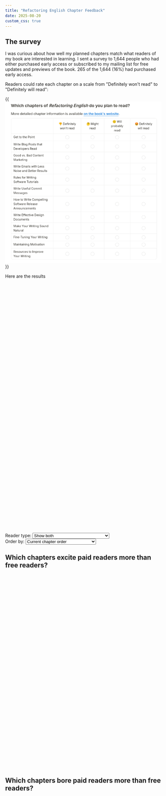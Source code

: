 ```yaml
---
title: "Refactoring English Chapter Feedback"
date: 2025-08-20
custom_css: true
---
```


## The survey

I was curious about how well my planned chapters match what readers of my book are interested in learning. I sent a survey to 1,644 people who had either purchased early access or subscribed to my mailing list for free updates and previews of the book. 265 of the 1,644 (16%) had purchased early access.

Readers could rate each chapter on a scale from "Definitely won't read" to "Definitely will read":

{{<img src="survey-question.webp">}}

Here are the results

<div style="margin: 20px 0;">
  <div style="width: 100%; height: 800px;">
    <canvas id="chapterFeedbackChart"></canvas>
  </div>
  <div class="chart-controls">
    <div class="controls-container">
      <div class="control-group">
        <label class="control-label" for="readerType">Reader type:</label>
        <select id="readerType" class="styled-select">
          <option value="both">Show both</option>
          <option value="paid">Show only paid early access readers</option>
          <option value="unpaid">Show only free mailing list subscribers</option>
        </select>
      </div>
      <div class="control-group">
        <label class="control-label" for="sortOrder">Order by:</label>
        <select id="sortOrder" class="styled-select">
          <option value="chapter-order">Current chapter order</option>
          <option value="most-interested-paid">Most interested, paid readers</option>
          <option value="least-interested-paid">Most disinterested, paid readers</option>
          <option value="most-interested-unpaid">Most interested, unpaid readers</option>
          <option value="least-interested-unpaid">Most disinterested, unpaid readers</option>
        </select>
      </div>
    </div>
  </div>
</div>

## Which chapters excite paid readers more than free readers?

<div style="margin: 40px 0 20px 0;">
  <div style="width: 100%; height: 600px;">
    <canvas id="gapAnalysisChart"></canvas>
  </div>
</div>

## Which chapters bore paid readers more than free readers?

<div style="margin: 40px 0 20px 0;">
  <div style="width: 100%; height: 600px;">
    <canvas id="disinterestChart"></canvas>
  </div>
</div>

<script src="/third-party/chart.js/4.5.0/chart.umd.js"></script>

<script>
// Parse CSV data
async function parseCSV(filename) {
  const response = await fetch(filename);
  const text = await response.text();
  const lines = text.trim().split('\n');
  const headers = lines[0].split(',');

  const data = [];
  for (let i = 1; i < lines.length; i++) {
    const values = lines[i].split(',');
    const row = {};
    for (let j = 0; j < headers.length; j++) {
      row[headers[j]] = values[j] || '';
    }
    data.push(row);
  }
  return { headers, data };
}

// Extract chapter names from headers
function getChapterNames(headers) {
  return headers.slice(1).map(header => {
    const match = header.match(/\[([^\]]+)\]/);
    return match ? match[1] : header;
  });
}

// Clean response text (remove emojis)
function cleanResponse(response) {
  if (!response) return '';
  return response.replace(/^[🤩🙂🤔👎]\s*/, '').trim();
}

// Count responses for each chapter
function countResponses(data, headers) {
  const chapters = getChapterNames(headers);
  const results = {};

  chapters.forEach((chapter, index) => {
    const headerName = headers[index + 1]; // +1 to skip timestamp column
    const counts = {
      'Definitely will read': 0,
      'Will probably read': 0,
      'Might read': 0,
      'Definitely won\'t read': 0,
      total: 0
    };

    data.forEach(row => {
      const response = cleanResponse(row[headerName]);
      if (response) {
        counts.total++;
        if (response.includes('Definitely will read')) {
          counts['Definitely will read']++;
        } else if (response.includes('Will probably read')) {
          counts['Will probably read']++;
        } else if (response.includes('Might read')) {
          counts['Might read']++;
        } else if (response.includes('Definitely won\'t read')) {
          counts['Definitely won\'t read']++;
        }
      }
    });

    results[chapter] = counts;
  });

  return results;
}

// Convert counts to percentages
function countsToPercentages(counts) {
  const percentages = {};
  Object.keys(counts).forEach(chapter => {
    const chapterCounts = counts[chapter];
    const total = chapterCounts.total;

    percentages[chapter] = {
      'Definitely will read': total > 0 ? (chapterCounts['Definitely will read'] / total) * 100 : 0,
      'Will probably read': total > 0 ? (chapterCounts['Will probably read'] / total) * 100 : 0,
      'Might read': total > 0 ? (chapterCounts['Might read'] / total) * 100 : 0,
      'Definitely won\'t read': total > 0 ? (chapterCounts['Definitely won\'t read'] / total) * 100 : 0,
      total: total
    };
  });

  return percentages;
}

// Calculate interest score (only "definitely will read")
function calculateInterestScore(counts) {
  const total = counts.total;
  if (total === 0) return 0;
  const definitelyWill = counts['Definitely will read'] || 0;
  return (definitelyWill / total) * 100;
}

// Calculate percentage of "definitely won't read" responses
function calculateDefinitelyWontPercentage(counts) {
  const total = counts.total;
  if (total === 0) return 0;
  const definitelyWont = counts['Definitely won\'t read'] || 0;
  return (definitelyWont / total) * 100;
}

// Sort chapters based on selected criteria
function sortChapters(chapters, paidCounts, unpaidCounts, sortOrder) {
  const originalOrder = [...chapters];

  switch (sortOrder) {
    case 'chapter-order':
      return originalOrder;

    case 'most-interested-paid':
      return [...chapters].sort((a, b) => {
        const scoreA = calculateInterestScore(paidCounts[a]);
        const scoreB = calculateInterestScore(paidCounts[b]);
        return scoreB - scoreA; // Descending order
      });

    case 'least-interested-paid':
      return [...chapters].sort((a, b) => {
        const percentA = calculateDefinitelyWontPercentage(paidCounts[a]);
        const percentB = calculateDefinitelyWontPercentage(paidCounts[b]);
        return percentB - percentA; // Descending order (highest "won't read" first)
      });

    case 'most-interested-unpaid':
      return [...chapters].sort((a, b) => {
        const scoreA = calculateInterestScore(unpaidCounts[a]);
        const scoreB = calculateInterestScore(unpaidCounts[b]);
        return scoreB - scoreA; // Descending order
      });

    case 'least-interested-unpaid':
      return [...chapters].sort((a, b) => {
        const percentA = calculateDefinitelyWontPercentage(unpaidCounts[a]);
        const percentB = calculateDefinitelyWontPercentage(unpaidCounts[b]);
        return percentB - percentA; // Descending order (highest "won't read" first)
      });

    default:
      return originalOrder;
  }
}

// Create chart data
function createChartData(paidPercentages, unpaidPercentages, sortedChapters = null) {
  const chapters = sortedChapters || Object.keys(paidPercentages);

  // Create labels - one per chapter
  const labels = chapters;

  // Create datasets for each response type and group (paid/unpaid)
  const datasets = [];

  // Prepare data arrays
  const paidNegative = [];
  const unpaidNegative = [];
  const paidDefinitely = [];
  const unpaidDefinitely = [];
  const paidProbably = [];
  const unpaidProbably = [];
  const paidMight = [];
  const unpaidMight = [];

  chapters.forEach(chapter => {
    const paid = paidPercentages[chapter];
    const unpaid = unpaidPercentages[chapter];

    // Negative values for "won't read"
    paidNegative.push(-paid['Definitely won\'t read']);
    unpaidNegative.push(-unpaid['Definitely won\'t read']);

    // Positive values - base layer first
    paidDefinitely.push(paid['Definitely will read']);
    unpaidDefinitely.push(unpaid['Definitely will read']);

    paidProbably.push(paid['Will probably read']);
    unpaidProbably.push(unpaid['Will probably read']);

    paidMight.push(paid['Might read']);
    unpaidMight.push(unpaid['Might read']);
  });

  // Create datasets - negative sentiment first
  datasets.push({
    label: 'Paid - Won\'t read',
    data: paidNegative,
    backgroundColor: '#d32f2f',
    borderColor: '#b71c1c',
    borderWidth: 1,
    stack: 'paid'
  });

  datasets.push({
    label: 'Unpaid - Won\'t read',
    data: unpaidNegative,
    backgroundColor: '#ef5350',
    borderColor: '#d32f2f',
    borderWidth: 1,
    stack: 'unpaid'
  });

  // Positive sentiments - paid group (green tones)
  datasets.push({
    label: 'Paid - Definitely will read',
    data: paidDefinitely,
    backgroundColor: '#2e7d32',
    borderColor: '#1b5e20',
    borderWidth: 1,
    stack: 'paid'
  });

  datasets.push({
    label: 'Paid - Will probably read',
    data: paidProbably,
    backgroundColor: '#43a047',
    borderColor: '#2e7d32',
    borderWidth: 1,
    stack: 'paid'
  });

  datasets.push({
    label: 'Paid - Might read',
    data: paidMight,
    backgroundColor: '#81c784',
    borderColor: '#43a047',
    borderWidth: 1,
    stack: 'paid'
  });

  // Positive sentiments - unpaid group (blue tones)
  datasets.push({
    label: 'Unpaid - Definitely will read',
    data: unpaidDefinitely,
    backgroundColor: '#1565c0',
    borderColor: '#0d47a1',
    borderWidth: 1,
    stack: 'unpaid'
  });

  datasets.push({
    label: 'Unpaid - Will probably read',
    data: unpaidProbably,
    backgroundColor: '#1976d2',
    borderColor: '#1565c0',
    borderWidth: 1,
    stack: 'unpaid'
  });

  datasets.push({
    label: 'Unpaid - Might read',
    data: unpaidMight,
    backgroundColor: '#64b5f6',
    borderColor: '#1976d2',
    borderWidth: 1,
    stack: 'unpaid'
  });

  return { labels, datasets };
}

// Create gap analysis chart data
function createGapAnalysisChartData(paidCounts, unpaidCounts, sortedChapters = null) {
  const chapters = sortedChapters || Object.keys(paidCounts);
  const labels = chapters;
  const gapData = [];

  chapters.forEach(chapter => {
    const paidScore = calculateInterestScore(paidCounts[chapter]);
    const unpaidScore = calculateInterestScore(unpaidCounts[chapter]);
    const gap = paidScore - unpaidScore;
    gapData.push(gap);
  });

  const datasets = [{
    label: 'Interest Gap (Paid - Unpaid)',
    data: gapData,
    backgroundColor: gapData.map(gap => gap >= 0 ? '#2e7d32' : '#1565c0'), // Green for paid advantage, blue for unpaid advantage
    borderColor: gapData.map(gap => gap >= 0 ? '#1b5e20' : '#0d47a1'),
    borderWidth: 1
  }];

  return { labels, datasets };
}

// Create disinterest gap analysis chart data
function createDisinterestChartData(paidCounts, unpaidCounts, sortedChapters = null) {
  const chapters = sortedChapters || Object.keys(paidCounts);
  const labels = chapters;
  const gapData = [];

  chapters.forEach(chapter => {
    const paidDisinterest = calculateDefinitelyWontPercentage(paidCounts[chapter]);
    const unpaidDisinterest = calculateDefinitelyWontPercentage(unpaidCounts[chapter]);
    const gap = paidDisinterest - unpaidDisinterest;
    gapData.push(gap);
  });

  const datasets = [{
    label: 'Disinterest Gap (Paid - Unpaid)',
    data: gapData,
    backgroundColor: gapData.map(gap => gap >= 0 ? '#d32f2f' : '#ef5350'), // Darker red for paid more disinterested, lighter red for unpaid more disinterested
    borderColor: gapData.map(gap => gap >= 0 ? '#b71c1c' : '#d32f2f'),
    borderWidth: 1
  }];

  return { labels, datasets };
}

// Global chart instances and data
let standardChartInstance = null;
let gapChartInstance = null;
let disinterestChartInstance = null;
let globalPaidCounts = null;
let globalUnpaidCounts = null;
let globalPaidPercentages = null;
let globalUnpaidPercentages = null;
let originalChapters = null;

// Update chart visibility based on reader type dropdown
function updateChartVisibility() {
  if (!standardChartInstance) return;

  const readerType = document.getElementById('readerType').value;

  standardChartInstance.data.datasets.forEach((dataset, index) => {
    const isPaidDataset = dataset.label.startsWith('Paid');
    const isUnpaidDataset = dataset.label.startsWith('Unpaid');

    if (readerType === 'both') {
      dataset.hidden = false;
    } else if (readerType === 'paid') {
      dataset.hidden = isUnpaidDataset;
    } else if (readerType === 'unpaid') {
      dataset.hidden = isPaidDataset;
    }
  });

  standardChartInstance.update('none');
}

// Update only the first chart based on sort order
function updateChartSort() {
  if (!standardChartInstance || !globalPaidCounts || !globalUnpaidCounts) return;

  const sortOrder = document.getElementById('sortOrder').value;
  const sortedChapters = sortChapters(originalChapters, globalPaidCounts, globalUnpaidCounts, sortOrder);

  // Update standard chart only
  const standardChartData = createChartData(globalPaidPercentages, globalUnpaidPercentages, sortedChapters);
  standardChartInstance.data.labels = standardChartData.labels;
  standardChartInstance.data.datasets.forEach((dataset, index) => {
    dataset.data = standardChartData.datasets[index].data;
  });

  // Apply visibility settings to standard chart
  updateChartVisibility();

  // Update only the standard chart
  standardChartInstance.update();
}

// Initialize charts
async function initChart() {
  try {
    // Load both CSV files
    const [paidCSV, unpaidCSV] = await Promise.all([
      parseCSV('paid-redacted.csv'),
      parseCSV('unpaid-redacted.csv')
    ]);

    // Count responses
    const paidCounts = countResponses(paidCSV.data, paidCSV.headers);
    const unpaidCounts = countResponses(unpaidCSV.data, unpaidCSV.headers);

    // Convert to percentages
    const paidPercentages = countsToPercentages(paidCounts);
    const unpaidPercentages = countsToPercentages(unpaidCounts);

    // Store global data
    globalPaidCounts = paidCounts;
    globalUnpaidCounts = unpaidCounts;
    globalPaidPercentages = paidPercentages;
    globalUnpaidPercentages = unpaidPercentages;
    originalChapters = Object.keys(paidPercentages);

    // Create standard chart data
    const standardChartData = createChartData(paidPercentages, unpaidPercentages);

    // Create standard chart
    const standardCtx = document.getElementById('chapterFeedbackChart').getContext('2d');
    standardChartInstance = new Chart(standardCtx, {
      type: 'bar',
      data: standardChartData,
      options: {
        indexAxis: 'y',
        responsive: true,
        maintainAspectRatio: false,
        plugins: {
          title: {
            display: true,
            text: 'Chapter Reading Interest: Paid vs Unpaid Readers',
            font: {
              size: 16,
              weight: 'bold'
            }
          },
          legend: {
            display: false
          },
          tooltip: {
            callbacks: {
              title: function(context) {
                const chapter = context[0].label;
                return `${chapter}`;
              },
              label: function(context) {
                const value = Math.abs(context.parsed.x);
                const sentiment = context.dataset.label;
                return `${sentiment}: ${value.toFixed(1)}%`;
              }
            }
          }
        },
        scales: {
          x: {
            stacked: true,
            grid: {
              drawOnChartArea: true,
              color: function(context) {
                return context.tick.value === 0 ? '#000' : '#e0e0e0';
              },
              lineWidth: function(context) {
                return context.tick.value === 0 ? 2 : 1;
              }
            },
            ticks: {
              callback: function(value) {
                return Math.abs(value) + '%';
              }
            },
          },
          y: {
            stacked: true
          }
        },
        elements: {
          bar: {
            borderWidth: 1
          }
        }
      }
    });

    // Sort chapters by biggest absolute gap for initial display
    const initialSortedChapters = [...originalChapters].sort((a, b) => {
      const gapA = Math.abs(calculateInterestScore(paidCounts[a]) - calculateInterestScore(unpaidCounts[a]));
      const gapB = Math.abs(calculateInterestScore(paidCounts[b]) - calculateInterestScore(unpaidCounts[b]));
      return gapB - gapA; // Descending order (biggest absolute gap first)
    });

    // Sort chapters by disinterest gap with paid reader deltas highest
    const disinterestSortedChapters = [...originalChapters].sort((a, b) => {
      const gapA = calculateDefinitelyWontPercentage(paidCounts[a]) - calculateDefinitelyWontPercentage(unpaidCounts[a]);
      const gapB = calculateDefinitelyWontPercentage(paidCounts[b]) - calculateDefinitelyWontPercentage(unpaidCounts[b]);
      return gapB - gapA; // Descending order (highest paid reader delta first, lowest unpaid reader delta last)
    });

    // Create gap analysis chart data with sorted chapters
    const gapChartData = createGapAnalysisChartData(paidCounts, unpaidCounts, initialSortedChapters);

    // Create gap analysis chart
    const gapCtx = document.getElementById('gapAnalysisChart').getContext('2d');
    gapChartInstance = new Chart(gapCtx, {
      type: 'bar',
      data: gapChartData,
      options: {
        indexAxis: 'y',
        responsive: true,
        maintainAspectRatio: false,
        plugins: {
          title: {
            display: false
          },
          legend: {
            display: false
          },
          tooltip: {
            callbacks: {
              title: function(context) {
                const chapter = context[0].label;
                return `${chapter}`;
              },
              label: function(context) {
                const gap = context.parsed.x;
                const paidScore = calculateInterestScore(globalPaidCounts[context.label]);
                const unpaidScore = calculateInterestScore(globalUnpaidCounts[context.label]);

                return [
                  `Gap: ${gap.toFixed(1)} points`,
                  `Paid interest: ${paidScore.toFixed(1)}%`,
                  `Unpaid interest: ${unpaidScore.toFixed(1)}%`
                ];
              }
            }
          }
        },
        scales: {
          x: {
            grid: {
              drawOnChartArea: true,
              color: function(context) {
                return context.tick.value === 0 ? '#000' : '#e0e0e0';
              },
              lineWidth: function(context) {
                return context.tick.value === 0 ? 2 : 1;
              }
            },
            ticks: {
              callback: function(value) {
                return value.toFixed(1) + ' pts';
              }
            },
            title: {
              display: true,
              text: 'Interest Gap (Paid - Unpaid)'
            }
          },
          y: {
            title: {
              display: false,
              text: 'Chapters'
            }
          }
        },
        elements: {
          bar: {
            borderWidth: 1
          }
        }
      }
    });

    // Create disinterest chart data with sorted chapters (by disinterest gaps)
    const disinterestChartData = createDisinterestChartData(paidCounts, unpaidCounts, disinterestSortedChapters);

    // Create disinterest chart
    const disinterestCtx = document.getElementById('disinterestChart').getContext('2d');
    disinterestChartInstance = new Chart(disinterestCtx, {
      type: 'bar',
      data: disinterestChartData,
      options: {
        indexAxis: 'y',
        responsive: true,
        maintainAspectRatio: false,
        plugins: {
          title: {
            display: false
          },
          legend: {
            display: false
          },
          tooltip: {
            callbacks: {
              title: function(context) {
                const chapter = context[0].label;
                return `${chapter}`;
              },
              label: function(context) {
                const gap = context.parsed.x;
                const paidDisinterest = calculateDefinitelyWontPercentage(globalPaidCounts[context.label]);
                const unpaidDisinterest = calculateDefinitelyWontPercentage(globalUnpaidCounts[context.label]);

                return [
                  `Gap: ${gap.toFixed(1)} points`,
                  `Paid disinterest: ${paidDisinterest.toFixed(1)}%`,
                  `Unpaid disinterest: ${unpaidDisinterest.toFixed(1)}%`
                ];
              }
            }
          }
        },
        scales: {
          x: {
            grid: {
              drawOnChartArea: true,
              color: function(context) {
                return context.tick.value === 0 ? '#000' : '#e0e0e0';
              },
              lineWidth: function(context) {
                return context.tick.value === 0 ? 2 : 1;
              }
            },
            ticks: {
              callback: function(value) {
                return value.toFixed(1) + ' pts';
              }
            },
            title: {
              display: true,
              text: 'Disinterest Gap (Paid - Unpaid)'
            }
          },
          y: {
            title: {
              display: false,
              text: 'Chapters'
            }
          }
        },
        elements: {
          bar: {
            borderWidth: 1
          }
        }
      }
    });

    // Add event listeners for dropdowns
    document.getElementById('readerType').addEventListener('change', updateChartVisibility);
    document.getElementById('sortOrder').addEventListener('change', updateChartSort);

  } catch (error) {
    console.error('Error loading chart data:', error);
    document.getElementById('chapterFeedbackChart').innerHTML =
      '<p style="text-align: center; color: red;">Error loading chart data. Please check that the CSV files are accessible.</p>';
  }
}

// Initialize when page loads
document.addEventListener('DOMContentLoaded', initChart);
</script>
